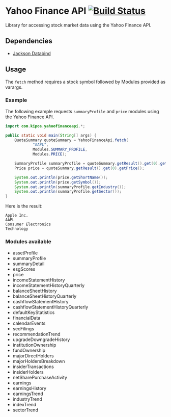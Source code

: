 # Yahoo Finance API [![Build Status](https://travis-ci.org/PorresM/yahoo-finance-api.svg?branch=develop)](https://travis-ci.org/PorresM/yahoo-finance-api)

Library for accessing stock market data using the Yahoo Finance API.

## Dependencies

* [Jackson Databind](https://github.com/FasterXML/jackson-databind)

## Usage

The `fetch` method requires a stock symbol followed by Modules provided as varargs.

### Example

The following example requests `summaryProfile` and `price` modules using the Yahoo Finance API.

```java
import com.kipos.yahoofinanceapi.*;

public static void main(String[] args) {
    QuoteSummary quoteSummary = YahooFinanceApi.fetch(
            "AAPL",
            Modules.SUMMARY_PROFILE,
            Modules.PRICE);

    SummaryProfile summaryProfile = quoteSummary.getResult().get(0).getSummaryProfile();
    Price price = quoteSummary.getResult().get(0).getPrice();

    System.out.println(price.getShortName());
    System.out.println(price.getSymbol());
    System.out.println(summaryProfile.getIndustry());
    System.out.println(summaryProfile.getSector());
}
```

Here is the result:

```shell
Apple Inc.
AAPL
Consumer Electronics
Technology
```

### Modules available

* assetProfile
* summaryProfile
* summaryDetail
* esgScores
* price
* incomeStatementHistory
* incomeStatementHistoryQuarterly
* balanceSheetHistory
* balanceSheetHistoryQuarterly
* cashflowStatementHistory
* cashflowStatementHistoryQuarterly
* defaultKeyStatistics
* financialData
* calendarEvents
* secFilings
* recommendationTrend
* upgradeDowngradeHistory
* institutionOwnership
* fundOwnership
* majorDirectHolders
* majorHoldersBreakdown
* insiderTransactions
* insiderHolders
* netSharePurchaseActivity
* earnings
* earningsHistory
* earningsTrend
* industryTrend
* indexTrend
* sectorTrend
